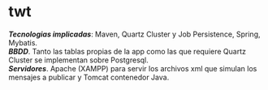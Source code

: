 # twt

***Tecnologias implicadas***: Maven, Quartz Cluster  y Job Persistence, Spring, Mybatis.<br>
***BBDD***. Tanto las tablas propias de la app como las que requiere Quartz Cluster se implementan sobre Postgresql.<br>
***Servidores***. Apache (XAMPP) para servir los archivos xml que simulan los mensajes a publicar y Tomcat contenedor Java.<br> 

